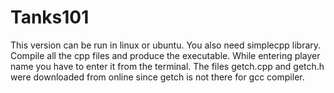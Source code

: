 # Tanks101
This version can be run in linux or ubuntu.
You also need simplecpp library.
Compile all the cpp files and produce the executable.
While entering player name you have to enter it from the terminal.
The files getch.cpp and getch.h were downloaded from online since getch is not there for gcc compiler.
